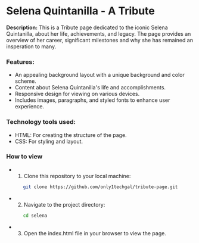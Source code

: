 # **Selena Quintanilla - A Tribute**

**Description:**
This is a Tribute page dedicated to the iconic Selena Quintanilla, about her life, achievements, and legacy. The page provides an overview of her career, significant milestones and why she has remained an insperation to many.

### **Features:**
 - An appealing background layout with a unique background and color scheme.
 - Content about Selena Quintanilla's life and accomplishments.
 - Responsive design for viewing on various devices.
 - Includes images, paragraphs, and styled fonts to enhance user experience.

 ### **Technology tools used:**
 - HTML: For creating the structure of the page.
 - CSS: For styling and layout.

 ### **How to view**
 - 1. Clone this repository to your local machine:
     ```bash
        git clone https://github.com/only1techgal/tribute-page.git
     ```
 - 2. Navigate to the project directory:
     ```bash
        cd selena
     ```
 - 3. Open the index.html file in your browser to view the page.
 


